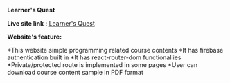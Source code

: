 **Learner's Quest** 

**Live site link** : [Learner's Quest]() 

**Website's feature:** 

*This website simple programming related course contents 
*It has firebase authentication built in
*It has react-router-dom functionaliies 
*Private/protected route is implemented in some pages 
*User can download course content sample in PDF format

